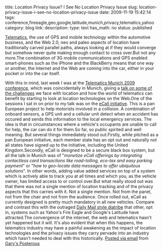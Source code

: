 title: Location Privacy Issue? I See No Location Privacy Issue
slug: location-privacy-issue-i-see-no-location-privacy-issue
date: 2009-11-19 15:42:14
tags: conference,fireeagle,geo,google,latitude,munich,privacy,telematics,yahoo
category: blog
link: 
description: 
type: text
has_math: no
status: published

[Telematics](http://en.wikipedia.org/wiki/Telematics "http://en.wikipedia.org/wiki/Telematics"), the use of GPS and mobile technology within the automotive business, and the Web 2.0, neo and paleo aspects of location have traditionally carved parallel paths, always looking at if they would converge but somehow never quite making enough contact to cross over.But not any more.The combination of 3G mobile communications and GPS enabled smart-phones such as the iPhone and the BlackBerry means that one way or another, the Internet and the Web are coming into the car, either in your pocket or into the car itself.

<!-- TEASER_END -->

With this in mind, last week I was at the [Telematics Munich 2009 conference](http://www.telematicsupdate.com/munich/ "http://www.telematicsupdate.com/munich/"), which was coincidentally in Munich, giving a [talk on some of the challenges](http://www.slideshare.net/vicchi/know-your-place "http://www.slideshare.net/vicchi/know-your-place") we face with location and how the world of telematics can benefit by starting to look at location technologies on the Web.One of the sessions I sat in on prior to my talk was on the [eCall initiative](http://en.wikipedia.org/wiki/ECall "http://en.wikipedia.org/wiki/ECall"). This is a pan European project to help motorists involved in a collision. A combination of onboard sensors, a GPS unit and a cellular unit detect when an accident has occured and sends this information to the local emergency services. The idea is that in circumstances where a vehicle's occupants are unable to call for help, the car can do it for them.So far, so public spirited and well meaning. But several things immediately stood out.Firstly, while pitched as a pan European initiative, each member state has an opt out and naturally not all states have signed up to the initiative, including the United Kingdom.Secondly, eCall is designed to be a secure black box system, but all the talk in Munich was of "*monetize eCall offerings by integrating contactless card transactions like road-tolling, eco-tax and easy parking payment*" or "*how to geo-locate data messages to offer ubiquitous solutions*". In other words, adding value added services on top of a system which is actively able to track you at all times and which you, as the vehicle owner, has limited access to or control over.But what really stood out was that there was not a single mention of location tracking and of the privacy aspects that this carries with it. Not a single mention. Not from the panel, not from the chair and not from the audience. Once rolled out, eCall as currently designed is pretty much mandatory in all new vehicles. Compare and contrast this with the outraged [Daily Mail style diatribe](http://www.dailymail.co.uk/sciencetech/article-1135489/We-know-Google-lets-track-friends-family-mobiles.html "http://www.dailymail.co.uk/sciencetech/article-1135489/We-know-Google-lets-track-friends-family-mobiles.html") that other, opt in, systems such as Yahoo's Fire Eagle and Google's Latitude have attracted.The convergence of the internet, the web and telematics hasn't yet happened but it will. It's also evident that when this happens, the telematics industry may have a painful awakening as the impact of location technologies and the privacy issues they carry pervade into an industry which hasn't needed to deal with this historically.  [Posted via email](http://posterous.com "http://posterous.com") from [Gary's Posterous](http://vicchi.posterous.com/location-privacy-issue-i-see-no-location-priv "http://vicchi.posterous.com/location-privacy-issue-i-see-no-location-priv") 

 

